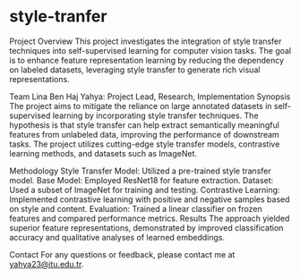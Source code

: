 # style-tranfer
Project Overview
This project investigates the integration of style transfer techniques into self-supervised learning for computer vision tasks. The goal is to enhance feature representation learning by reducing the dependency on labeled datasets, leveraging style transfer to generate rich visual representations.

Team
Lina Ben Haj Yahya: Project Lead, Research, Implementation
Synopsis
The project aims to mitigate the reliance on large annotated datasets in self-supervised learning by incorporating style transfer techniques. The hypothesis is that style transfer can help extract semantically meaningful features from unlabeled data, improving the performance of downstream tasks. The project utilizes cutting-edge style transfer models, contrastive learning methods, and datasets such as ImageNet.

Methodology
Style Transfer Model: Utilized a pre-trained style transfer model.
Base Model: Employed ResNet18 for feature extraction.
Dataset: Used a subset of ImageNet for training and testing.
Contrastive Learning: Implemented contrastive learning with positive and negative samples based on style and content.
Evaluation: Trained a linear classifier on frozen features and compared performance metrics.
Results
The approach yielded superior feature representations, demonstrated by improved classification accuracy and qualitative analyses of learned embeddings.


Contact
For any questions or feedback, please contact me at yahya23@itu.edu.tr.
